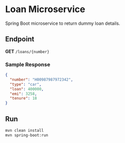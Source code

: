 
# Loan Microservice

Spring Boot microservice to return dummy loan details.

## Endpoint

**GET** `/loans/{number}`

### Sample Response
```json
{
  "number": "H00987987972342",
  "type": "car",
  "loan": 400000,
  "emi": 3258,
  "tenure": 18
}
```

## Run
```bash
mvn clean install
mvn spring-boot:run
```
